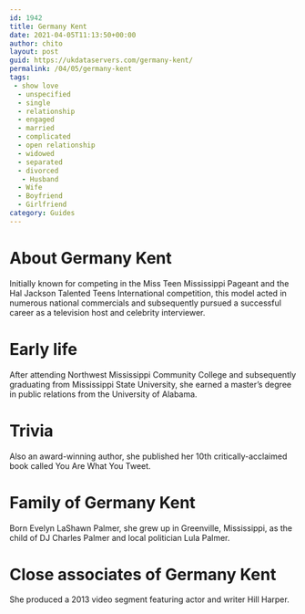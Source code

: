 ```yaml
---
id: 1942
title: Germany Kent
date: 2021-04-05T11:13:50+00:00
author: chito
layout: post
guid: https://ukdataservers.com/germany-kent/
permalink: /04/05/germany-kent
tags:
 - show love
  - unspecified
  - single
  - relationship
  - engaged
  - married
  - complicated
  - open relationship
  - widowed
  - separated
  - divorced
   - Husband
  - Wife
  - Boyfriend
  - Girlfriend
category: Guides
---
```




  
  
#  About Germany Kent
                  
                  
                  
Initially known for competing in the Miss Teen Mississippi Pageant and the Hal Jackson Talented Teens International competition, this model acted in numerous national commercials and subsequently pursued a successful career as a television host and celebrity interviewer.
                  
                
                
                
# Early life
                  
                  
                  
After attending Northwest Mississippi Community College and subsequently graduating from Mississippi State University, she earned a master&#8217;s degree in public relations from the University of Alabama.
                  
                
                
                
# Trivia
                  
                  
                  
Also an award-winning author, she published her 10th critically-acclaimed book called You Are What You Tweet.
                  
                
                
                
# Family of Germany Kent
                  
                  
                  
Born Evelyn LaShawn Palmer, she grew up in Greenville, Mississippi, as the child of DJ Charles Palmer and local politician Lula Palmer.
                  
                
                
                
# Close associates of Germany Kent
                  
                  
                  
She produced a 2013 video segment featuring actor and writer Hill Harper.
                  
                
              
            
          
          
          
    
    
  
